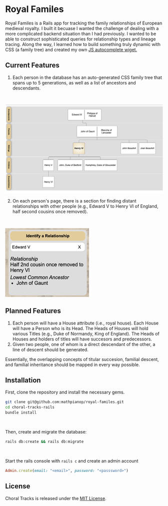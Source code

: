 # Royal Familes
Royal Familes is a Rails app for tracking the family relationships of European medieval royalty. I built it becuase I wanted the challenge of dealing with a more complicated backend situation than I had previously. I wanted to be able to construct sophisticated queries for relationship types and lineage tracing. Along the way, I learned how to build something truly dynamic with CSS (a family tree) and created my own [JS autocomplete wiget.](https://github.com/mathpianop/autocomplete-select)

## Current Features
1. Each person in the database has an auto-generated CSS family tree that spans up to 5 generations, as well as a list of ancestors and descendants.
<br>

![Family Tree Example](readme-images/family-tree.png)
<br>

2. On each person's page, there is a section for finding distant relationships with other people (e.g., Edward V to Henry VI of England, half second cousins once removed).
<br>

![Relationship Widget](readme-images/relationship.png)

## Planned Features

1. Each person will have a House attribute (i.e., royal house). Each House will have a Person who is its Head. The Heads of Houses will hold various Titles (e.g., Duke of Normandy, King of England). The Heads of Houses and holders of titles will have succesors and predecessors.
2. Given two people, one of whom is a direct descendant of the other, a line of descent should be generated.

Essentially, the overlapping concepts of titular succesion, familial descent, and familial inheritance should be mapped in every way possible.

## Installation

First, clone the repository and install the necessary gems.

```bash
git clone git@github.com:mathpianop/royal-familes.git
cd choral-tracks-rails
bundle install
```
<br>

Then, create and migrate the database:

```bash
rails db:create && rails db:migrate
```
<br>

Start the rails console with `rails c` and create an admin account

```ruby
Admin.create(email: "<email>", password: "<passsword>")
```



## License

Choral Tracks is released under the [MIT License](https://opensource.org/licenses/MIT).
